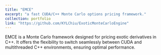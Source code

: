 ```yaml
---
title: "EMCE"
excerpt: "a fast CUDA/C++ Monte Carlo options pricing framework."
collection: portfolio
link: "https://github.com/KYLChiu/ExoticMonteCarloEngine"
---
```



EMCE is a Monte Carlo framework designed for pricing exotic derivatives in C++. It offers the flexibility to switch seamlessly between CUDA and multithreaded C++ environments, ensuring optimal performance.